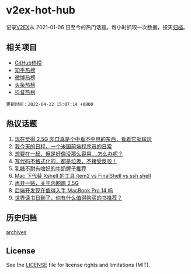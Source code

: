 # v2ex-hot-hub

 记录[V2EX](https://www.v2ex.com/)从 2021-01-06 日至今的热门话题。每小时抓取一次数据，按天[归档](archives)。
 
 ## 相关项目

- [GitHub热榜](https://github.com/snaildev/github-hot-hub)
- [知乎热榜](https://github.com/snaildev/zhihu-hot-hub)
- [微博热榜](https://github.com/snaildev/weibo-hot-hub)
- [头条热榜](https://github.com/snaildev/toutiao-hot-hub)
- [抖音热榜](https://github.com/snaildev/douyin-hot-hub)


 `更新时间：2022-04-22 15:07:14 +0800`

## 热议话题

1. [现在觉得 2.5G 网口真是个中看不中用的东西，看着它就尴尬](https://www.v2ex.com/t/848425)
1. [我今天的日程，一个米国前端程序员的日常](https://www.v2ex.com/t/848483)
1. [想要在一起，但是好像没那么容易....怎么办呢？](https://www.v2ex.com/t/848382)
1. [写代码不格式化的，都是垃圾，不接受反驳！](https://www.v2ex.com/t/848431)
1. [乳糖不耐有啥好的牛奶牌子推荐](https://www.v2ex.com/t/848408)
1. [Mac 下代替 Xshell 的工具 item2 vs FinalShell vs ssh shell](https://www.v2ex.com/t/848386)
1. [再开一贴，关于内网跑 2.5G](https://www.v2ex.com/t/848523)
1. [后端开发现在值得入手 MacBook Pro 14 吗](https://www.v2ex.com/t/848385)
1. [世界读书日到了，你有什么值得购买的书推荐？](https://www.v2ex.com/t/848500)

## 历史归档

[archives](archives)

## License

See the [LICENSE](LICENSE) file for license rights and limitations (MIT).
